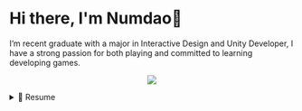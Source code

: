 <!-- ![Header](https://github.com/NumdyPixe1/NumdyPixe1/assets/120677321/65636fab-061b-42c1-ad18-e6a253c60b66)-->   
<img src="https://github.com/NumdyPixe1/NumdyPixe1/assets/120677321/65636fab-061b-42c1-ad18-e6a253c60b66" alt=""/>
<h1> Hi there, I'm Numdao👋</h1>

<p>I’m recent graduate with a major in Interactive Design and Unity Developer, 
I have a strong passion for both playing and committed to learning developing games.</p>

<p align=center>
  <a href="https://skillicons.dev">
    <img src="https://skillicons.dev/icons?i=cs,typescript,js,nodejs,react,nextjs,tailwind,bootstrap,unity" />
  </a>
</p>

<details>
  <summary>📃 Resume</summary>

## Education

- 📖 **Interactive Design and Game Development**\
📆 2020 - 2024\
📍 **Dhurakij Pundit University** - Bangkok, Thailand

- 📖 **Web Engineering and Mobile Application Development**\
📆 2024 - Present\
📍 **Dhurakij Pundit University** - Bangkok, Thailand

## Experience

- 👨‍💻 **Game Developer Intern** <img width="60" align="right" src="https://skillicons.dev/icons?i=cs,unity" />\
📆 January 2024 - May 2024\
📍 **Digitopolis Co., Ltd.** - Bangkok, Thailand

- 👨‍💻 **Front-end Developer (supporting role)** <img width="120"  align="right" src="https://skillicons.dev/icons?i=redux,typescript,react,tailwind" />\
📆 August 2024 - Present\
📍 **Hybrid** - Bangkok, Thailand





</details>
 <!--
<p align="left"> 
<h2 align="left">Skills</h2>
<h3 align="left">Programming language</h3>
<img src="https://img.shields.io/badge/C%23-239120?style=for-the-badge&logo=c-sharp&logoColor=white"/> 
<h3 align="left">Game engine</h3>
<img src="https://img.shields.io/badge/unity-%23000000.svg?style=for-the-badge&logo=unity&logoColor=white"/>  
<h3 align="left">Design software</h3>
<img src="https://img.shields.io/badge/Adobe%20After%20Effects-9999FF.svg?style=for-the-badge&logo=Adobe%20After%20Effects&logoColor=white"/>
 <img src="https://img.shields.io/badge/adobe%20illustrator-%23FF9A00.svg?style=for-the-badge&logo=adobe%20illustrator&logoColor=white"/>
 <img src="https://img.shields.io/badge/adobe%20photoshop-%2331A8FF.svg?style=for-the-badge&logo=adobe%20photoshop&logoColor=white"/>
 <img src="https://img.shields.io/badge/Aseprite-FFFFFF?style=for-the-badge&logo=Aseprite&logoColor=#7D929E"/>
  <img src="https://img.shields.io/badge/figma-%23F24E1E.svg?style=for-the-badge&logo=figma&logoColor=white"/>

 <h3 align="left">3D software</h3>
 <img src="https://img.shields.io/badge/blender-%23F5792A.svg?style=for-the-badge&logo=blender&logoColor=white"/>
</p
                                                                                                                                                                                                                                                                                                                                                                                                                                        [![Top Langs](https://github-readme-stats.vercel.app/api/top-langs/?username=NumdyPixe1&theme=dracula)](https://github.com/NumdyPixe1/github-readme-stats) 
                                                                                                                                                                                                                                                                                                                                                                                                                                          ![Anurag's GitHub stats](https://github-readme-stats.vercel.app/api?username=NumdyPixe1&show_icons=true&theme=dracula)             
 -->                                                                                                                                                                                                                                                                                                                                                                                                                                                                                                                                                                                                                                                                                                                                                                                                                                                                                                                                                                                                                                                                                                                                                                                                                                                                                                                                                                                                                                                                                                                                     

